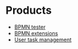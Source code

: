 # Products

* [BPMN tester](bpmn-tester/index.md)
* [BPMN extensions](bpmn-extensions/index.md)
* [User task management](user-task-management/index.md)